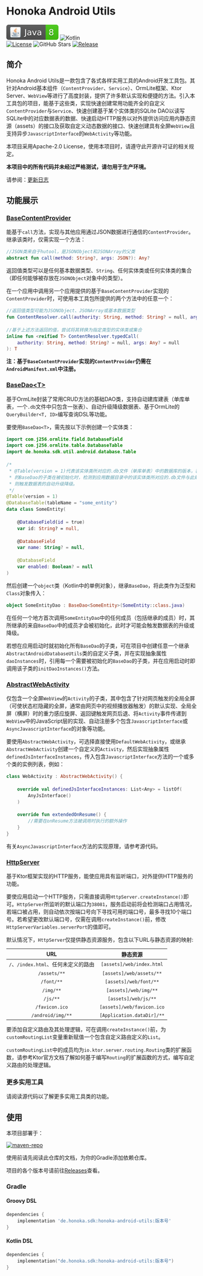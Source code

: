 # Honoka Android Utils
![Java](./docs/img/Java-8-brightgreen.svg)
![Kotlin](https://img.shields.io/badge/Kotlin-2.2.0-brightgreen?logo=Kotlin)<br />
[![License](https://img.shields.io/github/license/kosaka-bun/honoka-android-utils?label=License&color=blue&logo=GitHub)](./LICENSE)
![GitHub Stars](https://img.shields.io/github/stars/kosaka-bun/honoka-android-utils?label=Stars&logo=GitHub&style=flat)
[![Release](https://img.shields.io/github/release/kosaka-bun/honoka-android-utils?label=Release&logo=GitHub)](../../releases)

## 简介
Honoka Android Utils是一款包含了各式各样实用工具的Android开发工具包。其针对Android基本组件（`ContentProvider`、`Service`）、OrmLite框架、Ktor Server、`WebView`等进行了高度封装，提供了许多默认实现和便捷的方法。引入本工具包的项目，能基于这些类，实现快速创建常用功能齐全的自定义`ContentProvider`与`Service`、快速创建基于某个实体类的SQLite DAO以读写SQLite中的对应数据表的数据、快速启动HTTP服务以对外提供访问应用内静态资源（assets）的接口及获取自定义动态数据的接口、快速创建具有全屏`WebView`且支持异步`JavascriptInterface`的`WebActivity`等功能。

本项目采用Apache-2.0 License，使用本项目时，请遵守此开源许可证的相关规定。

**本项目中的所有代码并未经过严格测试，请勿用于生产环境。**

请参阅：[更新日志](./docs/changelog.md)

## 功能展示
### [BaseContentProvider](./aar/src/main/java/de/honoka/sdk/util/android/basic/ContentProvider.kt)
能基于`call`方法，实现与其他应用通过JSON数据进行通信的`ContentProvider`。继承该类时，仅需实现一个方法：
```kotlin
//JSON类来自于hutool，是JSONObject和JSONArray的父类
abstract fun call(method: String?, args: JSON?): Any?
```

返回值类型可以是任何基本数据类型、`String`、任何实体类或任何实体类的集合（即任何能够被存放在`JSONObject`对象中的类型）。

在一个应用中调用另一个应用提供的基于`BaseContentProvider`实现的`ContentProvider`时，可使用本工具包所提供的两个方法中的任意一个：
```kotlin
//返回值类型可能为JSONObject、JSONArray或基本数据类型
fun ContentResolver.call(authority: String, method: String? = null, args: Any? = null): Any?

//基于上述方法返回的值，尝试将其转换为指定类型的实体类或集合
inline fun <reified T> ContentResolver.typedCall(
    authority: String, method: String? = null, args: Any? = null
): T
```

**注：基于`BaseContentProvider`实现的`ContentProvider`仍需在`AndroidManifest.xml`中注册。**

### [BaseDao&lt;T&gt;](./aar/src/main/java/de/honoka/sdk/util/android/database/BaseDao.kt)
基于OrmLite封装了常用CRUD方法的基础DAO类，支持自动建库建表（单库单表，一个`.db`文件中只包含一张表）、自动升级降级数据表、基于OrmLite的`QueryBuilder<T, ID>`编写查询DSL等功能。

要使用`BaseDao<T>`，需先按以下示例创建一个实体类：
```kotlin
import com.j256.ormlite.field.DatabaseField
import com.j256.ormlite.table.DatabaseTable
import de.honoka.sdk.util.android.database.Table

/*
 * @Table(version = 1)代表该实体类所对应的.db文件（单库单表）中的数据库的版本，若该实体类所对应
 * 的BaseDao的子类在被初始化时，检测到应用数据目录中的该实体类所对应的.db文件与此处定义的版本不符，
 * 则触发数据表的自动升级降级。
 */
@Table(version = 1)
@DatabaseTable(tableName = "some_entity")
data class SomeEntity(

    @DatabaseField(id = true)
    var id: String? = null,

    @DatabaseField
    var name: String? = null,

    @DatabaseField
    var enabled: Boolean? = null
)
```

然后创建一个`object`类（Kotlin中的单例对象），继承`BaseDao`，将此类作为泛型和`Class`对象传入：
```kotlin
object SomeEntityDao : BaseDao<SomeEntity>(SomeEntity::class.java)
```

在任何一个地方首次调用`SomeEntityDao`中的任何成员（包括继承的成员）时，其所继承的来自`BaseDao`中的成员才会被初始化，此时才可能会触发数据表的升级或降级。

若想在应用启动时就初始化所有`BaseDao`的子类，可在项目中创建任意一个继承`AbstractAndroidDatabaseUtils`类的自定义子类，并在实现抽象属性`daoInstances`时，引用每一个需要被初始化的`BaseDao`的子类，并在应用启动时即调用该子类的`initDaoInstances()`方法。

### [AbstractWebActivity](./aar/src/main/java/de/honoka/sdk/util/android/ui/WebActivity.kt)
仅包含一个全屏`WebView`的`Activity`的子类，其中包含了针对网页触发的全局全屏（可使状态栏隐藏的全屏，通常由网页中的视频播放器触发）的默认实现、全局全屏（横屏）时的重力感应旋屏、返回键触发网页后退、将`Activity`事件传递到`WebView`中的JavaScript层的实现、自动注册多个包含`JavascriptInterface`或`AsyncJavascriptInterface`的对象等功能。

要使用`AbstractWebActivity`，可选择直接使用`DefaultWebActivity`，或继承`AbstractWebActivity`创建一个自定义的`Activity`，然后实现抽象属性`definedJsInterfaceInstances`，传入包含`JavascriptInterface`方法的一个或多个类的实例列表，例如：

```kotlin
class WebActivity : AbstractWebActivity() {

    override val definedJsInterfaceInstances: List<Any> = listOf(
        AnyJsInterface()
    )

    override fun extendedOnResume() {
        //需要在onResume方法被调用时执行的额外操作
    }
}
```

有关`AsyncJavascriptInterface`方法的实现原理，请参考源代码。

### [HttpServer](./aar/src/main/java/de/honoka/sdk/util/android/server/HttpServer.kt)
基于Ktor框架实现的HTTP服务，能使应用具有监听端口，对外提供HTTP服务的功能。

要使应用启动一个HTTP服务，只需直接调用`HttpServer.createInstance()`即可。`HttpServer`所监听的默认端口为`38081`，服务启动前将会检测端口占用情况，若端口被占用，则自动依次按端口号向下寻找可用的端口号，最多寻找10个端口号。若希望更改默认端口号，仅需在调用`createInstance()`前，修改`HttpServerVariables.serverPort`的值即可。

默认情况下，`HttpServer`仅提供静态资源服务，包含以下URL与静态资源的映射:

|            URL             |            静态资源            |
|:--------------------------:|:--------------------------:|
| `/`、`/index.html`、任何未定义的路由 | `[assets]/web/index.html`  |
|        `/assets/**`        |  `[assets]/web/assets/**`  |
|         `/font/**`         |   `[assets]/web/font/**`   |
|         `/img/**`          |   `[assets]/web/img/**`    |
|          `/js/**`          |    `[assets]/web/js/**`    |
|       `/favicon.ico`       | `[assets]/web/favicon.ico` |
|     `/android/img/**`      | `[Application.dataDir]/**` |

要添加自定义路由及其处理逻辑，可在调用`createInstance()`前，为`customRoutingList`变量重新赋值一个包含自定义路由定义的`List`。

`customRoutingList`中的成员均为`io.ktor.server.routing.Routing`类的扩展函数，请参考Ktor官方文档了解如何基于编写`Routing`的扩展函数的方式，编写自定义路由的处理逻辑。

### 更多实用工具
请阅读源代码以了解更多实用工具类的功能。

## 使用
本项目部署于：

[![maven-repo](https://github-readme-stats.vercel.app/api/pin/?username=honoka-studio&repo=maven-repo)](https://github.com/honoka-studio/maven-repo)

使用前请先阅读此仓库的文档，为你的Gradle添加依赖仓库。

项目的各个版本号请前往[Releases](../../releases)查看。

### Gradle
#### Groovy DSL
```groovy
dependencies {
    implementation 'de.honoka.sdk:honoka-android-utils:版本号'
}
```

#### Kotlin DSL
```kotlin
dependencies {
    implementation("de.honoka.sdk:honoka-android-utils:版本号")
}
```
